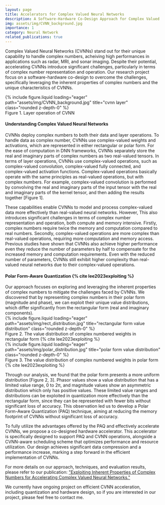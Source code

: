 ```yaml
---
layout: page
title: Accelerators for Complex Valued Neural Networks
description: A Software-Hardware Co-Design Approach for Complex Valued Neural Networks
img: assets/img/CVNN_background.jpg
importance: 1
category: Neural Network
related_publications: true
---
```




Complex Valued Neural Networks (CVNNs) stand out for their unique capability to handle complex numbers, acheiving high performances in applications such as radar, MRI, and sonar imaging. 
Despite their potential, accelerating CVNNs introduce significant challenges, particularly in terms of complex number representation and operation. 
Our research project focus on a software-hardware co-design to overcome the challenges, specifically leveraging the inherent properties of complex numbers and the unique characteristics of CVNNs.

<div class="row">
    <div class="col-sm mt-3 mt-md-0">
        {% include figure.liquid loading="eager" path="assets/img/CVNN_background.jpg" title="cvnn layer" class="rounded z-depth-0" %}
    </div>
</div>
<div class="caption">
    Figure 1. Layer operation of CVNN
</div>

<h4>Understanding Complex Valued Neural Networks</h4>
CVNNs deploy complex numbers to both their data and layer operations.
To handle data as complex number, CVNNs use complex-valued weights and activations, which are represented in either rectangular or polar form.
For the ease of computation in DNN frameworks, CVNNs separately store the real and imaginary parts of complex numbers as two real-valued tensors.
In terms of layer operations, CVNNs use complex-valued operations, such as complex-valued convolution, complex-valued fully connected, and complex-valued activation functions.
Complex-valued operations basically operate with the same principles as real-valued operations, but with complex numbers.
For example, complex-valued convolution is performed by convolving the real and imaginary parts of the input tensor with the real and imaginary parts of the kernel tensor, and then adding the results together [Figure 1].

These capabilities enable CVNNs to model and process complex-valued data more effectively than real-valued neural networks.
However, This also introduces significant challenges in terms of complex number representation and operation, both compute and memory intensive.
Firstly, complex numbers require twice the memory and computation compared to real numbers.
Secondly, complex-valued operations are more complex than real-valued operations, requiring more computation and memory access.
Previous studies have shown that CVNNs also achieve higher performance even they reduce the number of parameters by half to compensate for the increased memory and computation requirements.
Even with the reduced number of parameters, CVNNs still exhibit higher complexity than real-valued neural networks due to their complex-valued operations.


<h4>Polar Form-Aware Quantization {% cite lee2023exploiting %}</h4>
Our approach focuses on exploring and leveraging the inherent properties of complex numbers to mitigate the challenges faced by CVNNs.
We discovered that by representing complex numbers in their polar form (magnitude and phase), we can exploit their unique value distributions, which differ significantly from the rectangular form (real and imaginary components).

<div class="row">
    <div class="col-sm mt-3 mt-md-0">
        {% include figure.liquid loading="eager" path="assets/img/rect_distribution.jpg" title="rectangular form value distribution" class="rounded z-depth-0" %}
    </div>
</div>
<div class="caption">
    Figure 2. The value distribution of complex numbered weights in rectangular form {% cite lee2023exploiting %}
</div>
<div class="row">
    <div class="col-sm mt-3 mt-md-0">
        {% include figure.liquid loading="eager" path="assets/img/polar_distribution.jpg" title="polar form value distribution" class="rounded z-depth-0" %}
    </div>
</div>
<div class="caption">
    Figure 3. The value distribution of complex numbered weights in polar form {% cite lee2023exploiting %}
</div>

Through our analysis, we found that the polar form presents a more uniform distribution [Figure 2, 3].
Phasor values show a value distribution that has a limited value range, 0 to 2π, and magnitude values show an asymmetric distribution which only has positive values.
These limited value ranges and distributions can be exploited in quantization more effectively than the rectangular form, since they can be represented with fewer bits without significant loss of accuracy.
This observation led us to develop a Polar Form-Aware Quantization (PAQ) technique, aiming at reducing the memory footprint of CVNNs without significant loss of accuracy.

To fully utilize the advantages offered by the PAQ and effectively accelerate CVNNs, we propose a co-designed hardware accelerator.
This accelerator is specifically designed to support PAQ and CVNN operations, alongside a CVNN-aware scheduling scheme that optimizes performance and resource utilization.
Our design achieves significant data compression and a performance increase, marking a step forward in the efficient implementation of CVNNs.

For more details on our approach, techniques, and evaluation results, please refer to our publication: <a href="https://dl.acm.org/doi/abs/10.1145/3613424.3614287">"Exploiting Inherent Properties of Complex Numbers for Accelerating Complex Valued Neural Networks."</a><br>

We currently have ongoing project on efficient CVNN acceleration, including quantization and hardware design, so if you are interested in our project, please feel free to contact me.